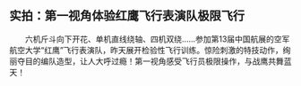 ## 实拍：第一视角体验红鹰飞行表演队极限飞行
　　六机斤斗向下开花、单机直线绕轴、四机双绕……参加第13届中国航展的空军航空大学“红鹰”飞行表演队，昨天展开检验性飞行训练。惊险刺激的特技动作，绚丽夺目的编队造型，让人大呼过瘾！第一视角感受飞行员极限操作，与战鹰共舞蓝天！

